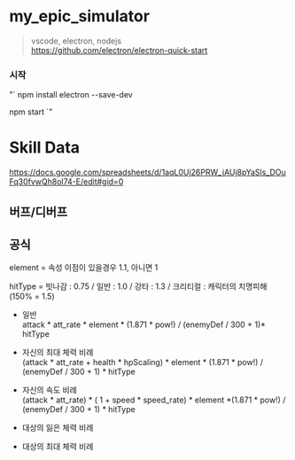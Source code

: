 # my_epic_simulator
>vscode, electron, nodejs  
>https://github.com/electron/electron-quick-start

### 시작  
"`
npm install electron --save-dev  

npm start
`"

# Skill Data  
https://docs.google.com/spreadsheets/d/1aqL0Uj26PRW_jAUj8pYaSls_DOuFq30fvwQh8ol74-E/edit#gid=0


## 버프/디버프  


## 공식
element = 속성 이점이 있을경우 1.1, 아니면 1

hitType = 빗나감 : 0.75 / 일반 : 1.0 / 강타 : 1.3 / 크리티컬 : 캐릭터의 치명피해 (150% = 1.5)


* 일반  
attack * att_rate * element * (1.871 * pow!) / (enemyDef / 300 + 1)* hitType

* 자신의 최대 체력 비례  
(attack * att_rate + health * hpScaling) * element * (1.871 * pow!) / (enemyDef / 300 + 1) * hitType

* 자신의 속도 비례  
(attack * att_rate) * ( 1 + speed * speed_rate) * element *(1.871 * pow!) / (enemyDef / 300 + 1) * hitType

* 대상의 잃은 체력 비례  

* 대상의 최대 체력 비례  




